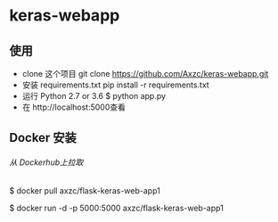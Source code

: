 # keras-webapp 

## 使用
- clone 这个项目
 git clone https://github.com/Axzc/keras-webapp.git
-  安装  requirements.txt
 pip install -r requirements.txt
- 运行
Python 2.7 or 3.6 
$ python app.py
- 在 http://localhost:5000查看


## Docker 安装
###### 从 Dockerhub上拉取
$ docker pull axzc/flask-keras-web-app1


$  docker run -d -p 5000:5000 axzc/flask-keras-web-app1


